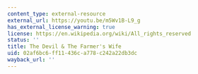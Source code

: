 ```yaml
---
content_type: external-resource
external_url: https://youtu.be/m5Wv1B-L9_g
has_external_license_warning: true
license: https://en.wikipedia.org/wiki/All_rights_reserved
status: ''
title: The Devil & The Farmer's Wife
uid: 02af6bc6-ff11-436c-a778-c242a22db3dc
wayback_url: ''
---
```

